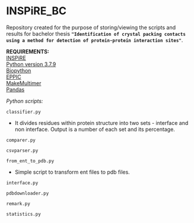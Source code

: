 # INSPiRE_BC

Repository created for the purpose of storing/viewing the scripts and results for bachelor thesis **`"Identification of crystal packing contacts using a method for detection of protein-protein interaction sites"`**. 

**REQUIREMENTS:** <br />
[INSPiRE](https://github.com/Jelinek-J/INSPiRE) <br />
[Python version 3.7.9](https://www.python.org/) <br />
[Biopython](https://biopython.org/) <br />
[EPPIC](https://www.eppic-web.org/ewui/) <br />
[MakeMultimer](http://watcut.uwaterloo.ca/tools/makemultimer/) <br />
[Pandas](https://pandas.pydata.org/)


*Python scripts:*

`classifier.py` <br />
 - It divides residues within protein structure into two sets - interface and non interface. Output is a number of each set and its percentage.
 
 `comparer.py` <br />

 `csvparser.py` <br />
 
 
 `from_ent_to_pdb.py` <br />
  - Simple script to transform ent files to pdb files.
 
 
 `interface.py` <br />
 
 
 `pdbdownloader.py` <br />
 
 
 `remark.py` <br />
 
 
 `statistics.py` <br />






